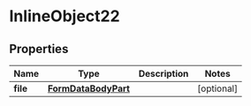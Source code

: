 

# InlineObject22

## Properties

Name | Type | Description | Notes
------------ | ------------- | ------------- | -------------
**file** | [**FormDataBodyPart**](FormDataBodyPart.md) |  |  [optional]



